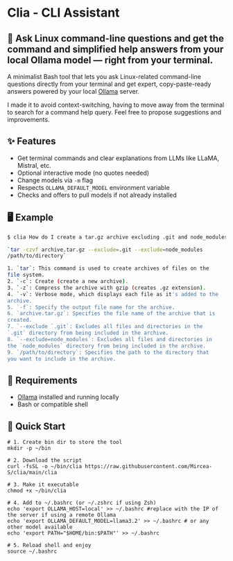 # Clia - CLI Assistant
🔧 Ask Linux command-line questions and get the command and simplified help answers from your local Ollama model — right from your terminal.
---

A minimalist Bash tool that lets you ask Linux-related command-line questions directly from your terminal and get expert, copy-paste-ready answers powered by your local [Ollama](https://ollama.com/) server.

I made it to avoid context-switching, having to move away from the terminal to search for a command help query. Feel free to propose suggestions and improvements.

## ✨ Features

- Get terminal commands and clear explanations from LLMs like LLaMA, Mistral, etc.
- Optional interactive mode (no quotes needed)
- Change models via `-m` flag
- Respects `OLLAMA_DEFAULT_MODEL` environment variable
- Checks and offers to pull models if not already installed

## 🖥️ Example

```bash
$ clia How do I create a tar.gz archive excluding .git and node_modules folders?

`tar -czvf archive.tar.gz --exclude=.git --exclude=node_modules 
/path/to/directory`

1. `tar`: This command is used to create archives of files on the 
file system.
2. `-c`: Create (create a new archive).
3. `-z`: Compress the archive with gzip (creates .gz extension).
4. `-v`: Verbose mode, which displays each file as it's added to the 
archive.
5. `-f`: Specify the output file name for the archive.
6. `archive.tar.gz`: Specifies the file name of the archive that is 
created.
7. `--exclude `.git`: Excludes all files and directories in the 
`.git` directory from being included in the archive.
8. `--exclude=node_modules`: Excludes all files and directories in 
the `node_modules` directory from being included in the archive.
9. `/path/to/directory`: Specifies the path to the directory that 
you want to include in the archive.


```

## 🔧 Requirements

* [Ollama](https://ollama.com/)  installed and running locally
* Bash or compatible shell

## 🧪 Quick Start

```
# 1. Create bin dir to store the tool
mkdir -p ~/bin

# 2. Download the script
curl -fsSL -o ~/bin/clia https://raw.githubusercontent.com/Mircea-S/clia/main/clia

# 3. Make it executable
chmod +x ~/bin/clia

# 4. Add to ~/.bashrc (or ~/.zshrc if using Zsh)
echo 'export OLLAMA_HOST=local' >> ~/.bashrc #replace with the IP of the server if using a remote Ollama
echo 'export OLLAMA_DEFAULT_MODEL=llama3.2' >> ~/.bashrc # or any other model available
echo 'export PATH="$HOME/bin:$PATH"' >> ~/.bashrc

# 5. Reload shell and enjoy
source ~/.bashrc
```

